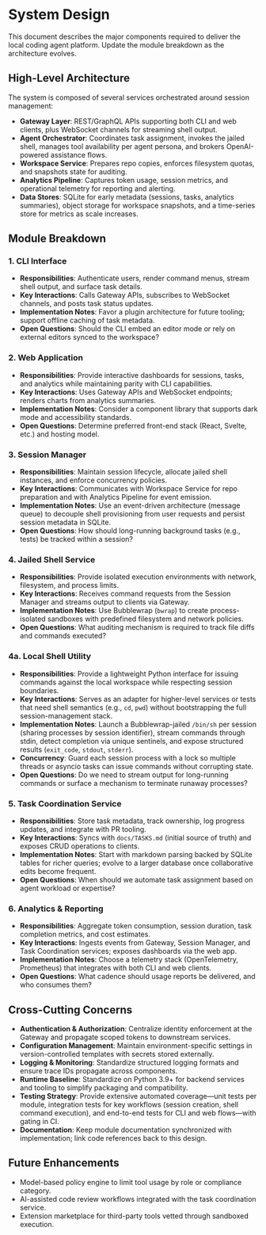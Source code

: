 # System Design

This document describes the major components required to deliver the local coding agent platform. Update the module breakdown as the architecture evolves.

## High-Level Architecture
The system is composed of several services orchestrated around session management:

- **Gateway Layer**: REST/GraphQL APIs supporting both CLI and web clients, plus WebSocket channels for streaming shell output.
- **Agent Orchestrator**: Coordinates task assignment, invokes the jailed shell, manages tool availability per agent persona, and brokers OpenAI-powered assistance flows.
- **Workspace Service**: Prepares repo copies, enforces filesystem quotas, and snapshots state for auditing.
- **Analytics Pipeline**: Captures token usage, session metrics, and operational telemetry for reporting and alerting.
- **Data Stores**: SQLite for early metadata (sessions, tasks, analytics summaries), object storage for workspace snapshots, and a time-series store for metrics as scale increases.

## Module Breakdown

### 1. CLI Interface
- **Responsibilities**: Authenticate users, render command menus, stream shell output, and surface task details.
- **Key Interactions**: Calls Gateway APIs, subscribes to WebSocket channels, and posts task status updates.
- **Implementation Notes**: Favor a plugin architecture for future tooling; support offline caching of task metadata.
- **Open Questions**: Should the CLI embed an editor mode or rely on external editors synced to the workspace?

### 2. Web Application
- **Responsibilities**: Provide interactive dashboards for sessions, tasks, and analytics while maintaining parity with CLI capabilities.
- **Key Interactions**: Uses Gateway APIs and WebSocket endpoints; renders charts from analytics summaries.
- **Implementation Notes**: Consider a component library that supports dark mode and accessibility standards.
- **Open Questions**: Determine preferred front-end stack (React, Svelte, etc.) and hosting model.

### 3. Session Manager
- **Responsibilities**: Maintain session lifecycle, allocate jailed shell instances, and enforce concurrency policies.
- **Key Interactions**: Communicates with Workspace Service for repo preparation and with Analytics Pipeline for event emission.
- **Implementation Notes**: Use an event-driven architecture (message queue) to decouple shell provisioning from user requests and persist session metadata in SQLite.
- **Open Questions**: How should long-running background tasks (e.g., tests) be tracked within a session?

### 4. Jailed Shell Service
- **Responsibilities**: Provide isolated execution environments with network, filesystem, and process limits.
- **Key Interactions**: Receives command requests from the Session Manager and streams output to clients via Gateway.
- **Implementation Notes**: Use Bubblewrap (`bwrap`) to create process-isolated sandboxes with predefined filesystem and network policies.
- **Open Questions**: What auditing mechanism is required to track file diffs and commands executed?

### 4a. Local Shell Utility
- **Responsibilities**: Provide a lightweight Python interface for issuing commands against the local workspace while respecting session boundaries.
- **Key Interactions**: Serves as an adapter for higher-level services or tests that need shell semantics (e.g., `cd`, `pwd`) without bootstrapping the full session-management stack.
- **Implementation Notes**: Launch a Bubblewrap-jailed `/bin/sh` per session (sharing processes by session identifier), stream commands through stdin, detect completion via unique sentinels, and expose structured results (`exit_code`, `stdout`, `stderr`).
- **Concurrency**: Guard each session process with a lock so multiple threads or asyncio tasks can issue commands without corrupting state.
- **Open Questions**: Do we need to stream output for long-running commands or surface a mechanism to terminate runaway processes?

### 5. Task Coordination Service
- **Responsibilities**: Store task metadata, track ownership, log progress updates, and integrate with PR tooling.
- **Key Interactions**: Syncs with `docs/TASKS.md` (initial source of truth) and exposes CRUD operations to clients.
- **Implementation Notes**: Start with markdown parsing backed by SQLite tables for richer queries; evolve to a larger database once collaborative edits become frequent.
- **Open Questions**: When should we automate task assignment based on agent workload or expertise?

### 6. Analytics & Reporting
- **Responsibilities**: Aggregate token consumption, session duration, task completion metrics, and cost estimates.
- **Key Interactions**: Ingests events from Gateway, Session Manager, and Task Coordination services; exposes dashboards via the web app.
- **Implementation Notes**: Choose a telemetry stack (OpenTelemetry, Prometheus) that integrates with both CLI and web clients.
- **Open Questions**: What cadence should usage reports be delivered, and who consumes them?

## Cross-Cutting Concerns
- **Authentication & Authorization**: Centralize identity enforcement at the Gateway and propagate scoped tokens to downstream services.
- **Configuration Management**: Maintain environment-specific settings in version-controlled templates with secrets stored externally.
- **Logging & Monitoring**: Standardize structured logging formats and ensure trace IDs propagate across components.
- **Runtime Baseline**: Standardize on Python 3.9+ for backend services and tooling to simplify packaging and compatibility.
- **Testing Strategy**: Provide extensive automated coverage—unit tests per module, integration tests for key workflows (session creation, shell command execution), and end-to-end tests for CLI and web flows—with gating in CI.
- **Documentation**: Keep module documentation synchronized with implementation; link code references back to this design.

## Future Enhancements
- Model-based policy engine to limit tool usage by role or compliance category.
- AI-assisted code review workflows integrated with the task coordination service.
- Extension marketplace for third-party tools vetted through sandboxed execution.
